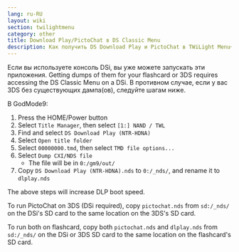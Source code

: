 ```yaml
---
lang: ru-RU
layout: wiki
section: twilightmenu
category: other
title: Download Play/PictoChat в DS Classic Menu
description: Как получить DS Download Play и PictoChat в TWiLight Menu++'s DS Classic Menu
---
```


Если вы используете консоль DSi, вы уже можете запускать эти приложения. Getting dumps of them for your flashcard or 3DS requires accessing the DS Classic Menu on a DSi. В противном случае, если у вас 3DS без существующих дампа(ов), следуйте шагам ниже.

В GodMode9:
1. Press the HOME/Power button
1. Select `Title Manager`, then select `[1:] NAND / TWL`
1. Find and select `DS Download Play (NTR-HDNA)`
1. Select `Open title folder`
1. Select `00000000.tmd`, then select `TMD file options...`
1. Select `Dump CXI/NDS file`
   - The file will be in `0:/gm9/out/`
1. Copy `DS Download Play (NTR-HDNA).nds` to `0:/_nds/`, and rename it to `dlplay.nds`

The above steps will increase DLP boot speed.

To run PictoChat on 3DS (DSi required), copy `pictochat.nds` from `sd:/_nds/` on the DSi's SD card to the same location on the 3DS's SD card.

To run both on flashcard, copy both `pictochat.nds` and `dlplay.nds` from `sd:/_nds/` on the DSi or 3DS SD card to the same location on the flashcard's SD card.
